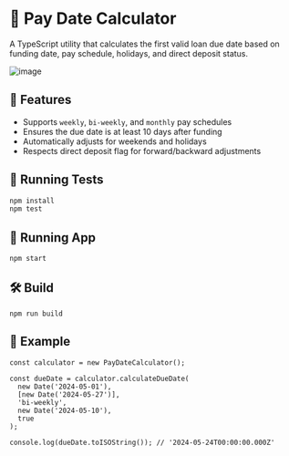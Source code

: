 
# 📅 Pay Date Calculator

A TypeScript utility that calculates the first valid loan due date based on funding date, pay schedule, holidays, and direct deposit status.

![image](https://i.ibb.co/NdLk9jb5/Screenshot-2025-05-09-at-20-53-01.png)

## 🚀 Features

- Supports `weekly`, `bi-weekly`, and `monthly` pay schedules
- Ensures the due date is at least 10 days after funding
- Automatically adjusts for weekends and holidays
- Respects direct deposit flag for forward/backward adjustments

## 🧪 Running Tests

```bash
npm install
npm test
```

## 🚀 Running App

```bash
npm start
```

## 🛠 Build

```
npm run build
```

## 📄 Example

```
const calculator = new PayDateCalculator();

const dueDate = calculator.calculateDueDate(
  new Date('2024-05-01'),
  [new Date('2024-05-27')],
  'bi-weekly',
  new Date('2024-05-10'),
  true
);

console.log(dueDate.toISOString()); // '2024-05-24T00:00:00.000Z'
```
